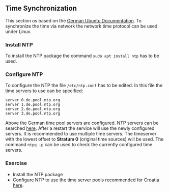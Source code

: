 ## Time Synchronization
This section os based on the [German Ubuntu Documentation](https://wiki.ubuntuusers.de/ntpd/).
To synchronize the time via network the network time protocol can be used under Linux.

### Install NTP
To install the NTP package the command `sudo apt install ntp` has to be used.

### Configure NTP
To configure the NTP the file `/etc/ntp.conf` has to be edited. In this file the time servers to use can be specified:

~~~~
server 0.de.pool.ntp.org
server 1.de.pool.ntp.org
server 2.de.pool.ntp.org
server 3.de.pool.ntp.org
~~~~

Above the German time pool servers are configured. NTP servers can be searched [here](https://www.ntppool.org/en/). After a restart the service will use the newly configured servers.
It is recommended to use multiple time servers. The timeserver with the lowest offset to **Stratum 0** (original time sources) will be used. The command `ntpq -p` can be used to check the currently configured time servers.

### Exercise
- Install the NTP package
- Configure NTP to use the time server pools recommended for Croatia [here](https://www.ntppool.org/zone/hr).
